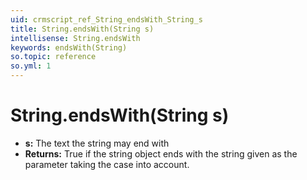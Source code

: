 ```yaml
---
uid: crmscript_ref_String_endsWith_String_s
title: String.endsWith(String s)
intellisense: String.endsWith
keywords: endsWith(String)
so.topic: reference
so.yml: 1
---
```


# String.endsWith(String s)

* **s:** The text the string may end with
* **Returns:** True if the string object ends with the string given as the parameter taking the case into account.
